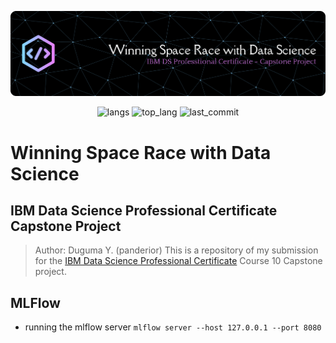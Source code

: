 ![Header](./assets/ibm_ds-github-banner.png)
<p align="center">
    <img src="https://img.shields.io/github/languages/count/panderior/IBM-DS-Capstone-proj" alt="langs" />
    <img src="https://img.shields.io/github/languages/top/panderior/IBM-DS-Capstone-proj" alt="top_lang" />
    <img src="https://img.shields.io/github/last-commit/panderior/IBM-DS-Capstone-proj" alt="last_commit" />
</p>

# Winning Space Race with Data Science
## IBM Data Science Professional Certificate Capstone Project
> Author: Duguma Y. (panderior)
> This is a repository of my submission for the [IBM Data Science Professional Certificate](https://www.coursera.org/professional-certificates/ibm-data-science) Course 10 Capstone project.
>



## MLFlow
- running the mlflow server
    `mlflow server --host 127.0.0.1 --port 8080`